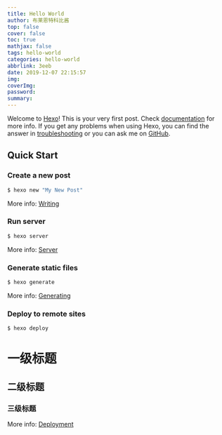 ```yaml
---
title: Hello World
author: 布莱恩特科比酱
top: false
cover: false
toc: true
mathjax: false
tags: hello-world
categories: hello-world
abbrlink: 3eeb
date: 2019-12-07 22:15:57
img:
coverImg:
password:
summary:
---
```

Welcome to [Hexo](https://hexo.io/)! This is your very first post. Check [documentation](https://hexo.io/docs/) for more info. If you get any problems when using Hexo, you can find the answer in [troubleshooting](https://hexo.io/docs/troubleshooting.html) or you can ask me on [GitHub](https://github.com/hexojs/hexo/issues).

## Quick Start

### Create a new post

``` bash
$ hexo new "My New Post"
```

More info: [Writing](https://hexo.io/docs/writing.html)

### Run server

``` bash
$ hexo server
```

More info: [Server](https://hexo.io/docs/server.html)

### Generate static files

``` bash
$ hexo generate
```

More info: [Generating](https://hexo.io/docs/generating.html)

### Deploy to remote sites

``` bash
$ hexo deploy
```
# 一级标题
## 二级标题
### 三级标题
More info: [Deployment](https://hexo.io/docs/one-command-deployment.html)
